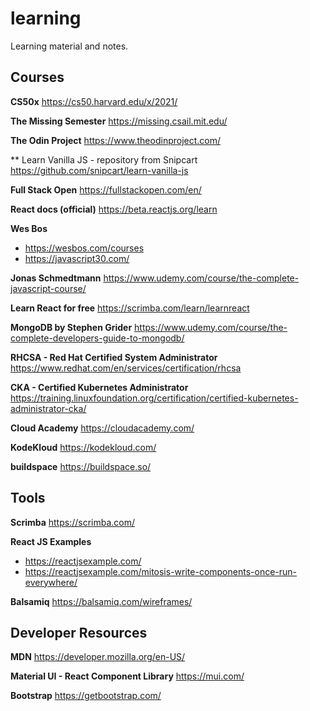 # learning
Learning material and notes.

## Courses

**CS50x**
https://cs50.harvard.edu/x/2021/

**The Missing Semester**
https://missing.csail.mit.edu/

**The Odin Project**
https://www.theodinproject.com/

** Learn Vanilla JS - repository from Snipcart
https://github.com/snipcart/learn-vanilla-js

**Full Stack Open**
https://fullstackopen.com/en/

**React docs (official)**
https://beta.reactjs.org/learn

**Wes Bos**
* https://wesbos.com/courses
* https://javascript30.com/

**Jonas Schmedtmann**
https://www.udemy.com/course/the-complete-javascript-course/

**Learn React for free**
https://scrimba.com/learn/learnreact

**MongoDB by Stephen Grider**
https://www.udemy.com/course/the-complete-developers-guide-to-mongodb/

**RHCSA - Red Hat Certified System Administrator**
https://www.redhat.com/en/services/certification/rhcsa

**CKA - Certified Kubernetes Administrator**
https://training.linuxfoundation.org/certification/certified-kubernetes-administrator-cka/

**Cloud Academy**
https://cloudacademy.com/

**KodeKloud**
https://kodekloud.com/

**buildspace**
https://buildspace.so/


## Tools

**Scrimba**
https://scrimba.com/

**React JS Examples**
* https://reactjsexample.com/
* https://reactjsexample.com/mitosis-write-components-once-run-everywhere/

**Balsamiq**
https://balsamiq.com/wireframes/


## Developer Resources

**MDN**
https://developer.mozilla.org/en-US/

**Material UI - React Component Library**
https://mui.com/

**Bootstrap**
https://getbootstrap.com/
